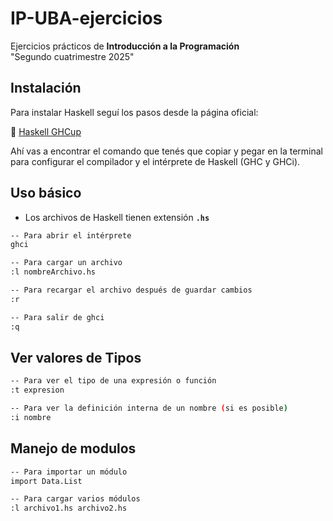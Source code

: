 # IP-UBA-ejercicios
Ejercicios prácticos de **Introducción a la Programación**  
"Segundo cuatrimestre 2025"  

## Instalación

Para instalar Haskell seguí los pasos desde la página oficial:

🔗 [Haskell GHCup](https://www.haskell.org/ghcup/)

Ahí vas a encontrar el comando que tenés que copiar y pegar en la terminal para configurar el compilador y el intérprete de Haskell (GHC y GHCi).  

## Uso básico

- Los archivos de Haskell tienen extensión **`.hs`**  
    
```bash 
-- Para abrir el intérprete
ghci

-- Para cargar un archivo
:l nombreArchivo.hs

-- Para recargar el archivo después de guardar cambios
:r

-- Para salir de ghci
:q
```

## Ver valores de Tipos
```bash
-- Para ver el tipo de una expresión o función
:t expresion

-- Para ver la definición interna de un nombre (si es posible)
:i nombre
```

## Manejo de modulos
```bash
-- Para importar un módulo
import Data.List

-- Para cargar varios módulos
:l archivo1.hs archivo2.hs
```